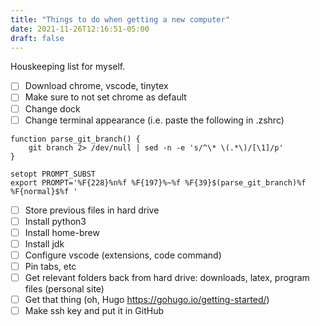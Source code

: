 ```yaml
---
title: "Things to do when getting a new computer"
date: 2021-11-26T12:16:51-05:00
draft: false
---
```

Houskeeping list for myself.
<!-- ## Things to do when getting a new computer -->

- [ ] Download chrome, vscode, tinytex
- [ ] Make sure to not set chrome as default
- [ ] Change dock
- [ ] Change terminal appearance (i.e. paste the following in .zshrc)
```
function parse_git_branch() {
    git branch 2> /dev/null | sed -n -e 's/^\* \(.*\)/[\1]/p'
}

setopt PROMPT_SUBST
export PROMPT='%F{228}%n%f %F{197}%~%f %F{39}$(parse_git_branch)%f %F{normal}$%f '
```
- [ ] Store previous files in hard drive
- [ ] Install python3
- [ ] Install home-brew
- [ ] Install jdk
- [ ] Configure vscode (extensions, code command)
- [ ] Pin tabs, etc
- [ ] Get relevant folders back from hard drive: downloads, latex, program files (personal site)
- [ ] Get that thing (oh, Hugo https://gohugo.io/getting-started/)
- [ ] Make ssh key and put it in GitHub
